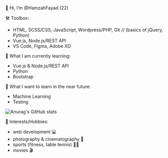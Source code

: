 👋 Hi, I’m @HamzahFayad (22)

🛠 Toolbox:
* HTML, SCSS/CSS, JavaScript, Wordpress/PHP, Git // (basics of jQuery, Python)
* Vue.js, Node.js/REST API
* VS Code, Figma, Adobe XD

📖 What I am currently learning:
*  Vue.js & Node.js/REST API
*  Python
*  Bootstrap
<!--* Typescript-->

🤖 What I want to learn in the near future:
* Machine Learning
* Testing

![Anurag's GitHub stats](https://github-readme-stats.vercel.app/api?username=HamzahFayad&show_icons=true&theme=tokyonight)


🎳 Interests/Hobbies:
* web development 💻
* photography & cinematography 📸
* sports (fitness, table tennis) 🏋️‍♂️ 
* movies 🎬
